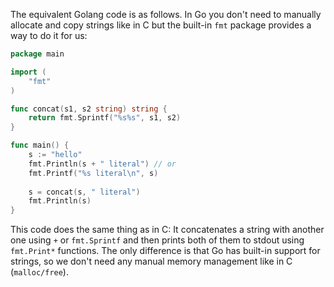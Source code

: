 The equivalent Golang code is as follows. In Go you don't need to manually allocate and copy strings like in C but the built-in `fmt` package provides a way to do it for us:

```go
package main

import (
	"fmt"
)

func concat(s1, s2 string) string {
	return fmt.Sprintf("%s%s", s1, s2)
}

func main() {
	s := "hello"
	fmt.Println(s + " literal") // or 
    fmt.Printf("%s literal\n", s)
    
    s = concat(s, " literal")
    fmt.Println(s)
}
```
This code does the same thing as in C: It concatenates a string with another one using `+` or `fmt.Sprintf` and then prints both of them to stdout using `fmt.Print*` functions. The only difference is that Go has built-in support for strings, so we don't need any manual memory management like in C (`malloc/free`).


